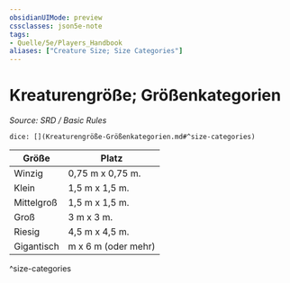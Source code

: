 ```yaml
---
obsidianUIMode: preview
cssclasses: json5e-note
tags:
- Quelle/5e/Players_Handbook
aliases: ["Creature Size; Size Categories"]
---
```

# Kreaturengröße; Größenkategorien
*Source: SRD / Basic Rules* 

`dice: [](Kreaturengröße-Größenkategorien.md#^size-categories)`

| Größe      | Platz               |
| ---------- | ------------------- |
| Winzig     | 0,75 m x 0,75 m.    |
| Klein      | 1,5 m x 1,5 m.      |
| Mittelgroß | 1,5 m x 1,5 m.      |
| Groß       | 3 m x 3 m.          |
| Riesig     | 4,5 m x 4,5 m.      |
| Gigantisch | m x 6 m (oder mehr) |
^size-categories